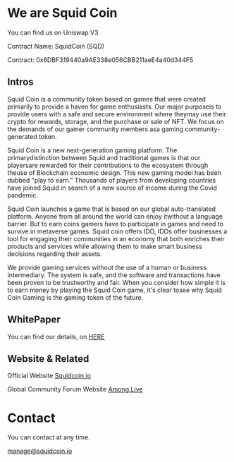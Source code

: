             
            
            


# We are Squid Coin

You can find us on Uniswap V3

Contract Name:
SquidCoin (SQD)

Contract:
0x6DBF319440a9AE338e056CBB211aeE4a40d344F5

## Intros


Squid Coin is a community token based on games that were created primarily to provide a haven for game enthusiasts. Our major purposeis to provide users with a safe and secure environment where theymay use their crypto for rewards, storage, and the purchase or sale of NFT. We focus on the demands of our gamer community members asa gaming community-generated token.

    
    
    
Squid Coin is a new next-generation gaming platform. The primarydistinction between Squid and traditional games is that our playersare rewarded for their contributions to the ecosystem through theuse of Blockchain economic design. This new gaming model has been dubbed "play to earn." Thousands of players from developing countries have joined Squid in search of a new source of income during the Covid pandemic.


Squid Coin launches a game that is based on our global auto-translated platform. Anyone from all around the world can enjoy itwithout a language barrier. But to earn coins gamers have to participate in games and need to survive in metaverse games.
Squid coin offers IDO, IDOs offer businesses a tool for engaging their communities in an economy that both enriches their products and services while allowing them to make smart business decisions regarding their assets.



We provide gaming services without the use of a human or business intermediary. The system is safe, and the software and transactions have been proven to be trustworthy and fair. When you consider how simple it is to earn money by playing the Squid Coin game, it's clear tosee why Squid Coin Gaming is the gaming token of the future.



## WhitePaper

You can find our details, on [HERE](https://0aea552f-60dc-4ad8-ae1e-4695cb0daf3d.filesusr.com/ugd/852698_eee68201c11e41d8996be215f60d32a2.pdf) 


## Website & Related

Official Website [Squidcoin.io](https://www.squidcoin.io/) 

Global Community Forum Website [Among.Live](https://www.among.live/) 

# Contact 

You can contact at any time.

manage@squidcoin.io




